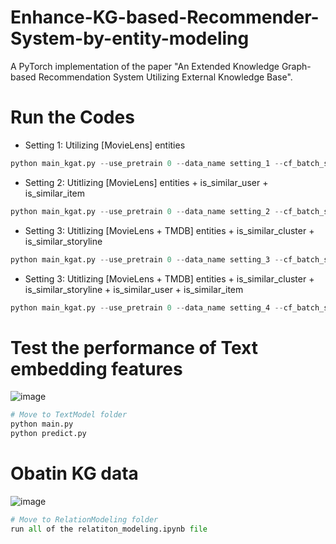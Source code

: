 # Enhance-KG-based-Recommender-System-by-entity-modeling
A PyTorch implementation of the paper "An Extended Knowledge Graph-based Recommendation System Utilizing External Knowledge Base".

# Run the Codes
- Setting 1: Utilizing [MovieLens] entities
```python
python main_kgat.py --use_pretrain 0 --data_name setting_1 --cf_batch_size 16 --kg_batch_size 32 --test_batch_size 16 --evaluate_every 1
```
- Setting 2: Utitlizing [MovieLens] entities + is_similar_user + is_similar_item
```python
python main_kgat.py --use_pretrain 0 --data_name setting_2 --cf_batch_size 16 --kg_batch_size 32 --test_batch_size 16 --evaluate_every 1
```
- Setting 3: Utitlizing [MovieLens + TMDB] entities + is_similar_cluster + is_similar_storyline
```python
python main_kgat.py --use_pretrain 0 --data_name setting_3 --cf_batch_size 16 --kg_batch_size 32 --test_batch_size 16 --evaluate_every 1
```
- Setting 3: Utitlizing [MovieLens + TMDB] entities + is_similar_cluster + is_similar_storyline + is_similar_user + is_similar_item
```python
python main_kgat.py --use_pretrain 0 --data_name setting_4 --cf_batch_size 16 --kg_batch_size 32 --test_batch_size 16 --evaluate_every 1
```

# Test the performance of Text embedding features
![image](https://github.com/tree-jhk/Enhance-KG-based-Recommender-System-by-entity-modeling/assets/97151660/fb32f66b-f1fb-45d5-a730-74b4bf183369)

```python
# Move to TextModel folder
python main.py
python predict.py
```
# Obatin KG data
![image](https://github.com/tree-jhk/Enhance-KG-based-Recommender-System-by-entity-modeling/assets/97151660/0e715ad5-e988-4169-8b47-b0e248b913a6)

```python
# Move to RelationModeling folder
run all of the relatiton_modeling.ipynb file
```
